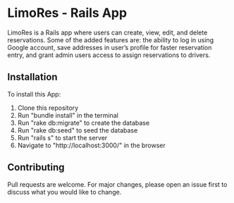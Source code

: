 # LimoRes - Rails App

LimoRes is a Rails app where users can create, view, edit, and delete reservations. Some of the added features are: the ability to log in using Google account, save addresses in user’s profile for faster reservation entry, and grant admin users access to assign reservations to drivers.

## Installation

To install this App:

1. Clone this repository
2. Run "bundle install" in the terminal
3. Run "rake db:migrate" to create the database
4. Run "rake db:seed" to seed the database
5. Run "rails s" to start the server
6. Navigate to "http://localhost:3000/" in the browser

## Contributing

Pull requests are welcome. For major changes, please open an issue first to discuss what you would like to change.
